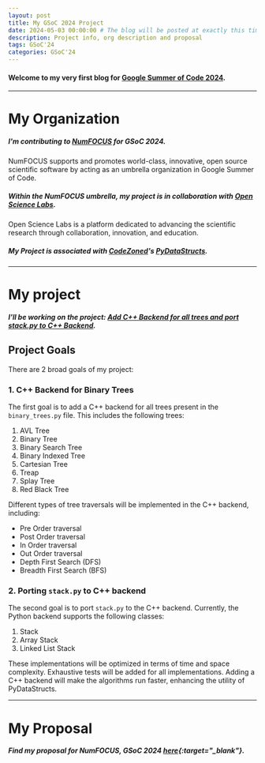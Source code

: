 ```yaml
---
layout: post
title: My GSoC 2024 Project
date: 2024-05-03 00:00:00 # The blog will be posted at exactly this time and date (based on the US time mostly)
description: Project info, org description and proposal
tags: GSoC'24
categories: GSoC'24
---
```


#### Welcome to my very first blog for [Google Summer of Code 2024](https://summerofcode.withgoogle.com/).

---

# My Organization

##### I'm contributing to [NumFOCUS](https://summerofcode.withgoogle.com/programs/2024/organizations/numfocus) for GSoC 2024.

NumFOCUS supports and promotes world-class, innovative, open source scientific software by acting as an umbrella organization in Google Summer of Code. 

##### Within the NumFOCUS umbrella, my project is in collaboration with [Open Science Labs](https://opensciencelabs.org/).

Open Science Labs is a platform dedicated to advancing the scientific research through collaboration, innovation, and education.

##### My Project is associated with [CodeZoned](https://codezonediitj.github.io/)'s [PyDataStructs](https://pydatastructs.readthedocs.io/en/stable/).

---

# My project

##### I'll be working on the project: [Add C++ Backend for all trees and port stack.py to C++ Backend](https://summerofcode.withgoogle.com/programs/2024/projects/2nrxEFTg).

## Project Goals

There are 2 broad goals of my project:

### 1. C++ Backend for Binary Trees

The first goal is to add a C++ backend for all trees present in the `binary_trees.py` file. This includes the following trees:

1. AVL Tree
2. Binary Tree
3. Binary Search Tree
4. Binary Indexed Tree
5. Cartesian Tree
6. Treap
7. Splay Tree
8. Red Black Tree

Different types of tree traversals will be implemented in the C++ backend, including:

- Pre Order traversal
- Post Order traversal
- In Order traversal
- Out Order traversal
- Depth First Search (DFS)
- Breadth First Search (BFS)

### 2. Porting `stack.py` to C++ backend

The second goal is to port `stack.py` to the C++ backend. Currently, the Python backend supports the following classes:

1. Stack
2. Array Stack
3. Linked List Stack

These implementations will be optimized in terms of time and space complexity. Exhaustive tests will be added for all implementations. Adding a C++ backend will make the algorithms run faster, enhancing the utility of PyDataStructs.

---

# My Proposal

##### Find my proposal for NumFOCUS, GSoC 2024 [here](/assets/pdf/OSL_GSoC_2024.pdf){:target="_blank"}.
